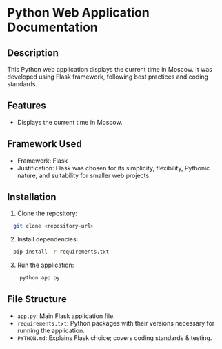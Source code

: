 # Python Web Application Documentation

## Description
This Python web application displays the current time in Moscow. It was developed using Flask framework, following best practices and coding standards.

## Features
- Displays the current time in Moscow.

## Framework Used
- Framework: Flask
- Justification: Flask was chosen for its simplicity, flexibility, Pythonic nature, and suitability for smaller web projects.


## Installation
1. Clone the repository:
 ```bash
   git clone <repository-url>
 ```
2. Install dependencies:
 ```bash
   pip install -r requirements.txt
 ```
3. Run the application:
```bash
    python app.py
 ```

## File Structure

- `app.py`: Main Flask application file.
- `requirements.txt`: Python packages with their versions necessary for running the application.
- `PYTHON.md`: Explains Flask choice; covers coding standards & testing.